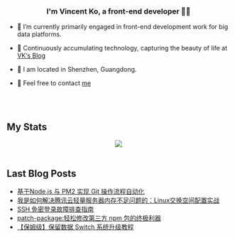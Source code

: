 
### <div align="center">I'm Vincent Ko, a front-end developer 👨‍💻 </div>  
  

- 🔭 I’m currently primarily engaged in front-end development work for big data platforms.
  
- 🌱 Continuously accumulating technology, capturing the beauty of life at [VK‘s Blog](https://vincentko.top)

- 📍 I am located in Shenzhen, Guangdong.

- 📧 Feel free to contact [me](mailto:im.vincentko@gmail.com) 
  

<br/>  

<!--
## My Skill Set  
<table><tr><td valign="top" width="50%">



### Frontend  
<div align="center">  
<a href="https://www.javascript.com/" target="_blank"><img style="margin: 10px" src="https://profilinator.rishav.dev/skills-assets/javascript-original.svg" alt="JavaScript" height="50" /></a>  
<a href="https://www.typescriptlang.org/" target="_blank"><img style="margin: 10px" src="https://profilinator.rishav.dev/skills-assets/typescript-original.svg" alt="TypeScript" height="50" /></a>  
<a href="https://vuejs.org/" target="_blank"><img style="margin: 10px" src="https://profilinator.rishav.dev/skills-assets/vuejs-original-wordmark.svg" alt="Vue.js" height="50" /></a>  
<a href="https://reactjs.org/" target="_blank"><img style="margin: 10px" src="https://profilinator.rishav.dev/skills-assets/react-original-wordmark.svg" alt="React" height="50" /></a>  
<a href="https://webpack.js.org/" target="_blank"><img style="margin: 10px" src="https://profilinator.rishav.dev/skills-assets/webpack-original.svg" alt="Webpack" height="50" /></a>  
<a href="https://sass-lang.com/" target="_blank"><img style="margin: 10px" src="https://profilinator.rishav.dev/skills-assets/sass-original.svg" alt="Sass" height="50" /></a>  
<a href="https://d3js.org/" target="_blank"><img style="margin: 10px" src="https://profilinator.rishav.dev/skills-assets/d3js-original.svg" alt="D3.js" height="50" /></a>  
<a href="https://www.chartjs.org/" target="_blank"><img style="margin: 10px" src="https://profilinator.rishav.dev/skills-assets/logo-title.svg" alt="Chart.js" height="50" /></a>  
</div>

</td><td valign="top" width="50%">



### Backend  
<div align="center">  
<a href="https://nodejs.org/" target="_blank"><img style="margin: 10px" src="https://profilinator.rishav.dev/skills-assets/nodejs-original-wordmark.svg" alt="Node.js" height="50" /></a>  
<a href="https://expressjs.com/" target="_blank"><img style="margin: 10px" src="https://profilinator.rishav.dev/skills-assets/express-original-wordmark.svg" alt="Express.js" height="50" /></a>  
<a href="https://github.com/" target="_blank"><img style="margin: 10px" src="https://profilinator.rishav.dev/skills-assets/git-scm-icon.svg" alt="Git" height="50" /></a>  
<a href="https://www.docker.com/" target="_blank"><img style="margin: 10px" src="https://profilinator.rishav.dev/skills-assets/docker-original-wordmark.svg" alt="Docker" height="50" /></a>  
<a href="https://www.linux.org/" target="_blank"><img style="margin: 10px" src="https://profilinator.rishav.dev/skills-assets/linux-original.svg" alt="Linux" height="50" /></a>  
<a href="https://www.gnu.org/software/bash/" target="_blank"><img style="margin: 10px" src="https://profilinator.rishav.dev/skills-assets/gnu_bash-icon.svg" alt="Bash" height="50" /></a>  
</div>

</td></tr></table>  
<br/>  

-->


<br/>  


## My Stats  
[<div align="center"><img src="https://github-readme-stats.vercel.app/api?username=forrany&show_icons=true&count_private=true&hide_border=true&theme=gotham" align="center" /></div> ](https://github-readme-stats.vercel.app/api?username=forrany&show_icons=true&count_private=true&hide_border=true&theme=gotham)
<br/>  

## Last Blog Posts
<!-- BLOG-POST-LIST:START -->
- [基于Node.js 与 PM2 实现 Git 操作流程自动化](https://vincentko.top/archives/process_git_with_node.js)
- [我是如何解决腾讯云轻量服务器内存不足问题的：Linux交换空间配置实战](https://vincentko.top/archives/Linux-Swap-Sapce)
- [SSH 免密登录故障排查指南](https://vincentko.top/archives/ssh-login-issue)
- [patch-package:轻松修改第三方 npm 包的终极利器](https://vincentko.top/archives/patch-package-use)
- [【保姆级】保留数据 Switch 系统升级教程](https://vincentko.top/archives/switch-update)
<!-- BLOG-POST-LIST:END -->

<!--
**forrany/forrany** is a ✨ _special_ ✨ repository because its `README.md` (this file) appears on your GitHub profile.

Here are some ideas to get you started:

- 🔭 I’m currently working on ...
- 🌱 I’m currently learning ...
- 👯 I’m looking to collaborate on ...
- 🤔 I’m looking for help with ...
- 💬 Ask me about ...
- 📫 How to reach me: ...
- 😄 Pronouns: ...
- ⚡ Fun fact: ...
-->

